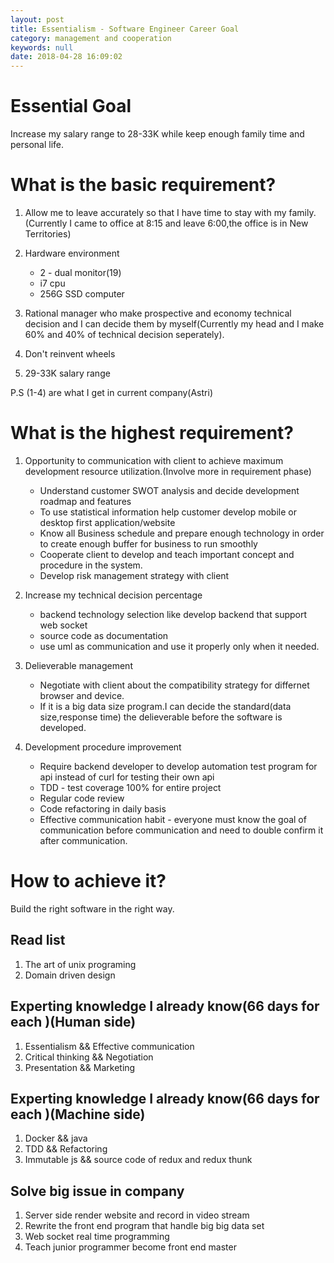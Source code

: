 ```yaml
---
layout: post
title: Essentialism - Software Engineer Career Goal
category: management and cooperation
keywords: null
date: 2018-04-28 16:09:02
---
```


# Essential Goal

Increase my salary range to 28-33K while keep enough family time and personal life.

# What is the basic requirement?

1.  Allow me to leave accurately so that I have time to stay with my family.(Currently I came to office at 8:15 and leave 6:00,the office is in New Territories)

2.  Hardware environment

    * 2 - dual monitor(19)
    * i7 cpu
    * 256G SSD computer

3.  Rational manager who make prospective and economy technical decision and I can decide them by myself(Currently my head and I make 60% and 40% of technical decision seperately).

4.  Don't reinvent wheels

5.  29-33K salary range

P.S (1-4) are what I get in current company(Astri)

# What is the highest requirement?

1.  Opportunity to communication with client to achieve maximum development resource utilization.(Involve more in requirement phase)
    * Understand customer SWOT analysis and decide development roadmap and features
    * To use statistical information help customer develop mobile or desktop first application/website
    * Know all Business schedule and prepare enough technology in order to create enough buffer for business to run smoothly
    * Cooperate client to develop and teach important concept and procedure in the system.
    * Develop risk management strategy with client
2.  Increase my technical decision percentage

    * backend technology selection like develop backend that support web socket
    * source code as documentation
    * use uml as communication and use it properly only when it needed.

3.  Delieverable management

    * Negotiate with client about the compatibility strategy for differnet browser and device.
    * If it is a big data size program.I can decide the standard(data size,response time) the delieverable before the software is developed.

4.  Development procedure improvement
    * Require backend developer to develop automation test program for api instead of curl for testing their own api
    * TDD - test coverage 100% for entire project
    * Regular code review
    * Code refactoring in daily basis
    * Effective communication habit - everyone must know the goal of communication before communication and need to double confirm it after communication.

# How to achieve it?

Build the right software in the right way.

## Read list

1.  The art of unix programing
2.  Domain driven design

## Experting knowledge I already know(66 days for each )(Human side)

1.  Essentialism && Effective communication
2.  Critical thinking && Negotiation
3.  Presentation && Marketing

## Experting knowledge I already know(66 days for each )(Machine side)

1.  Docker && java
2.  TDD && Refactoring
3.  Immutable js && source code of redux and redux thunk

## Solve big issue in company

1.  Server side render website and record in video stream
2.  Rewrite the front end program that handle big big data set
3.  Web socket real time programming
4.  Teach junior programmer become front end master
